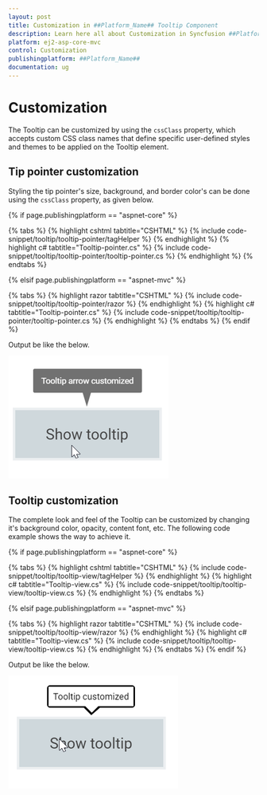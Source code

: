 ```yaml
---
layout: post
title: Customization in ##Platform_Name## Tooltip Component
description: Learn here all about Customization in Syncfusion ##Platform_Name## Tooltip component and more.
platform: ej2-asp-core-mvc
control: Customization
publishingplatform: ##Platform_Name##
documentation: ug
---
```



# Customization

The Tooltip can be customized by using the `cssClass` property, which accepts custom CSS class names that define specific user-defined
 styles and themes to be applied on the Tooltip element.

## Tip pointer customization

Styling the tip pointer's size, background, and border color's can be done using the `cssClass` property, as given below.

{% if page.publishingplatform == "aspnet-core" %}

{% tabs %}
{% highlight cshtml tabtitle="CSHTML" %}
{% include code-snippet/tooltip/tooltip-pointer/tagHelper %}
{% endhighlight %}
{% highlight c# tabtitle="Tooltip-pointer.cs" %}
{% include code-snippet/tooltip/tooltip-pointer/tooltip-pointer.cs %}
{% endhighlight %}
{% endtabs %}

{% elsif page.publishingplatform == "aspnet-mvc" %}

{% tabs %}
{% highlight razor tabtitle="CSHTML" %}
{% include code-snippet/tooltip/tooltip-pointer/razor %}
{% endhighlight %}
{% highlight c# tabtitle="Tooltip-pointer.cs" %}
{% include code-snippet/tooltip/tooltip-pointer/tooltip-pointer.cs %}
{% endhighlight %}
{% endtabs %}
{% endif %}



Output be like the below.

![ASP .NET Core - Tooltip - Tip Pointer Customization](./images/tip-pointer-customization.png)

## Tooltip customization

The complete look and feel of the Tooltip can be customized by changing it's background color, opacity, content font, etc.
 The following code example shows the way to achieve it.

{% if page.publishingplatform == "aspnet-core" %}

{% tabs %}
{% highlight cshtml tabtitle="CSHTML" %}
{% include code-snippet/tooltip/tooltip-view/tagHelper %}
{% endhighlight %}
{% highlight c# tabtitle="Tooltip-view.cs" %}
{% include code-snippet/tooltip/tooltip-view/tooltip-view.cs %}
{% endhighlight %}
{% endtabs %}

{% elsif page.publishingplatform == "aspnet-mvc" %}

{% tabs %}
{% highlight razor tabtitle="CSHTML" %}
{% include code-snippet/tooltip/tooltip-view/razor %}
{% endhighlight %}
{% highlight c# tabtitle="Tooltip-view.cs" %}
{% include code-snippet/tooltip/tooltip-view/tooltip-view.cs %}
{% endhighlight %}
{% endtabs %}
{% endif %}



Output be like the below.

![ASP .NET Core - Tooltip - Customization](./images/tooltip-customization.png)
